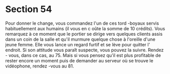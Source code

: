 # Section 54

Pour donner le change, vous commandez l'un de ces tord -boyaux
servis habituellement aux humains (il vous en c oûte la somme de
10 crédits). Vous remarquez à ce moment que le portier se dirige
vers quelques clients assis dans un coin de la salle et qu'il
murmure quelque chose à l'oreille d'une jeune femme. Elle vous
lance un regard furtif et se lève pour quitter l' endroit. Si son
attitude vous paraît suspecte, vous pouvez la suivre. Rendez -
vous, dans ce cas, au 75. Mais si vous pensez qu'il est plus
profitable de rester encore un moment puis de demander au
serveur où se trouve le vidéophone,  rendez -vous au 81.